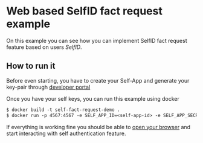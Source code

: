 # Web based SelfID fact request example

On this example you can see how you can implement SelfID fact request feature based on users *SelfID*.

## How to run it

Before even starting, you have to create your Self-App and generate your key-pair through [developer portal](https://developer.selfid.net/)

Once you have your self keys, you can run this example using docker
```dockerfile
$ docker build -t self-fact-request-demo .
$ docker run -p 4567:4567 -e SELF_APP_ID=<self-app-id> -e SELF_APP_SECRET=<self-app-secret> self-fact-request-demo
```  

If everything is working fine you should be able to [open your browser](http://localhost:4567) and start interacting with self authentication feature. 